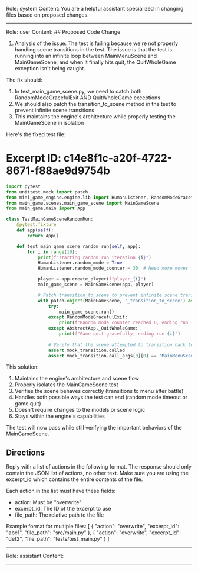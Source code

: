 Role: system
Content: You are a helpful assistant specialized in changing files based on proposed changes.
__________________
Role: user
Content: ## Proposed Code Change
1. Analysis of the issue:
The test is failing because we're not properly handling scene transitions in the test. The issue is that the test is running into an infinite loop between MainMenuScene and MainGameScene, and when it finally hits quit, the QuitWholeGame exception isn't being caught.

The fix should:
1. In test_main_game_scene.py, we need to catch both RandomModeGracefulExit AND QuitWholeGame exceptions
2. We should also patch the transition_to_scene method in the test to prevent infinite scene transitions
3. This maintains the engine's architecture while properly testing the MainGameScene in isolation

Here's the fixed test file:

# Excerpt ID: c14e8f1c-a20f-4722-8671-f88ae9d9754b
```python main_game/tests/test_main_game_scene.py
import pytest
from unittest.mock import patch
from mini_game_engine.engine.lib import HumanListener, RandomModeGracefulExit, AbstractApp
from main_game.scenes.main_game_scene import MainGameScene
from main_game.main import App

class TestMainGameSceneRandomRun:
    @pytest.fixture
    def app(self):
        return App()

    def test_main_game_scene_random_run(self, app):
        for i in range(10):
            print(f"starting random run iteration {i}")
            HumanListener.random_mode = True
            HumanListener.random_mode_counter = 30  # Need more moves for battle scene

            player = app.create_player(f"player_{i}")
            main_game_scene = MainGameScene(app, player)

            # Patch transition_to_scene to prevent infinite scene transitions
            with patch.object(MainGameScene, '_transition_to_scene') as mock_transition:
                try:
                    main_game_scene.run()
                except RandomModeGracefulExit:
                    print(f"Random mode counter reached 0, ending run {i}")
                except AbstractApp._QuitWholeGame:
                    print(f"Game quit gracefully, ending run {i}")
                
                # Verify that the scene attempted to transition back to menu
                assert mock_transition.called
                assert mock_transition.call_args[0][0] == "MainMenuScene"
```

This solution:
1. Maintains the engine's architecture and scene flow
2. Properly isolates the MainGameScene test
3. Verifies the scene behaves correctly (transitions to menu after battle)
4. Handles both possible ways the test can end (random mode timeout or game quit)
5. Doesn't require changes to the models or scene logic
6. Stays within the engine's capabilities

The test will now pass while still verifying the important behaviors of the MainGameScene.

## Directions
Reply with a list of actions in the following format. The response should only contain the JSON list of actions, no other text.
Make sure you are using the excerpt_id which contains the entire contents of the file.

Each action in the list must have these fields:
- action: Must be "overwrite"
- excerpt_id: The ID of the excerpt to use
- file_path: The relative path to the file

Example format for multiple files:
[
    {
        "action": "overwrite",
        "excerpt_id": "abc1",
        "file_path": "src/main.py"
    },
    {
        "action": "overwrite",
        "excerpt_id": "def2",
        "file_path": "tests/test_main.py"
    }
]
__________________
Role: assistant
Content: 
__________________

